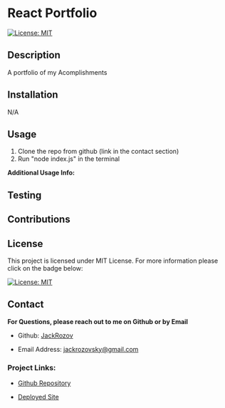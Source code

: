 <h1 style= "text-center"> React Portfolio </h1>
 


  [![License: MIT](https://img.shields.io/badge/License-MIT-yellow.svg)](https://opensource.org/licenses/MIT)



 
## Description 
 
  A portfolio of my Acomplishments
 


## Installation 
 
   N/A

## Usage 


1. Clone the repo from github (link in the contact section) 
2. Run "node index.js" in the terminal


**Additional Usage Info:** 
   

## Testing 

  

## Contributions 



## License 
 
  This project is licensed under MIT License. For more information please click on the badge below: 
  
 
 [![License: MIT](https://img.shields.io/badge/License-MIT-yellow.svg)](https://opensource.org/licenses/MIT)
 
## Contact 
 
**For Questions, please reach out to me on Github or by Email** 

  - Github: 
   [JackRozov](https://github.com/JackRozov)

  - Email Address: 
  [jackrozovsky@gmail.com](mailto:jackrozovsky@gmail.com)

  ### Project Links: 

 - [Github Repository](ttps://github.com/JackRozov/React-Portfolio-challenge)

 - [Deployed Site](https://react-portfolio-challenge-zehn.onrender.com)